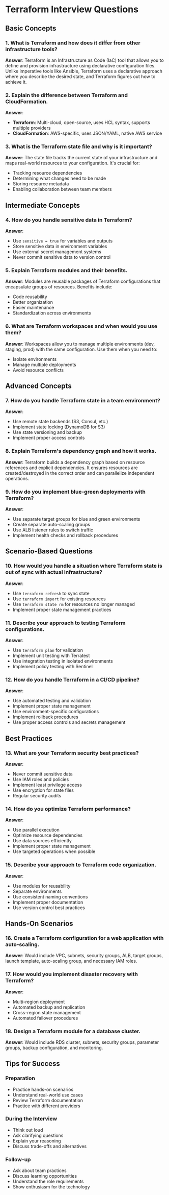 # Terraform Interview Questions

## Basic Concepts

### 1. What is Terraform and how does it differ from other infrastructure tools?
**Answer**: Terraform is an Infrastructure as Code (IaC) tool that allows you to define and provision infrastructure using declarative configuration files. Unlike imperative tools like Ansible, Terraform uses a declarative approach where you describe the desired state, and Terraform figures out how to achieve it.

### 2. Explain the difference between Terraform and CloudFormation.
**Answer**: 
- **Terraform**: Multi-cloud, open-source, uses HCL syntax, supports multiple providers
- **CloudFormation**: AWS-specific, uses JSON/YAML, native AWS service

### 3. What is the Terraform state file and why is it important?
**Answer**: The state file tracks the current state of your infrastructure and maps real-world resources to your configuration. It's crucial for:
- Tracking resource dependencies
- Determining what changes need to be made
- Storing resource metadata
- Enabling collaboration between team members

## Intermediate Concepts

### 4. How do you handle sensitive data in Terraform?
**Answer**: 
- Use `sensitive = true` for variables and outputs
- Store sensitive data in environment variables
- Use external secret management systems
- Never commit sensitive data to version control

### 5. Explain Terraform modules and their benefits.
**Answer**: Modules are reusable packages of Terraform configurations that encapsulate groups of resources. Benefits include:
- Code reusability
- Better organization
- Easier maintenance
- Standardization across environments

### 6. What are Terraform workspaces and when would you use them?
**Answer**: Workspaces allow you to manage multiple environments (dev, staging, prod) with the same configuration. Use them when you need to:
- Isolate environments
- Manage multiple deployments
- Avoid resource conflicts

## Advanced Concepts

### 7. How do you handle Terraform state in a team environment?
**Answer**: 
- Use remote state backends (S3, Consul, etc.)
- Implement state locking (DynamoDB for S3)
- Use state versioning and backup
- Implement proper access controls

### 8. Explain Terraform's dependency graph and how it works.
**Answer**: Terraform builds a dependency graph based on resource references and explicit dependencies. It ensures resources are created/destroyed in the correct order and can parallelize independent operations.

### 9. How do you implement blue-green deployments with Terraform?
**Answer**: 
- Use separate target groups for blue and green environments
- Create separate auto-scaling groups
- Use ALB listener rules to switch traffic
- Implement health checks and rollback procedures

## Scenario-Based Questions

### 10. How would you handle a situation where Terraform state is out of sync with actual infrastructure?
**Answer**: 
- Use `terraform refresh` to sync state
- Use `terraform import` for existing resources
- Use `terraform state rm` for resources no longer managed
- Implement proper state management practices

### 11. Describe your approach to testing Terraform configurations.
**Answer**: 
- Use `terraform plan` for validation
- Implement unit testing with Terratest
- Use integration testing in isolated environments
- Implement policy testing with Sentinel

### 12. How do you handle Terraform in a CI/CD pipeline?
**Answer**: 
- Use automated testing and validation
- Implement proper state management
- Use environment-specific configurations
- Implement rollback procedures
- Use proper access controls and secrets management

## Best Practices

### 13. What are your Terraform security best practices?
**Answer**: 
- Never commit sensitive data
- Use IAM roles and policies
- Implement least privilege access
- Use encryption for state files
- Regular security audits

### 14. How do you optimize Terraform performance?
**Answer**: 
- Use parallel execution
- Optimize resource dependencies
- Use data sources efficiently
- Implement proper state management
- Use targeted operations when possible

### 15. Describe your approach to Terraform code organization.
**Answer**: 
- Use modules for reusability
- Separate environments
- Use consistent naming conventions
- Implement proper documentation
- Use version control best practices

## Hands-On Scenarios

### 16. Create a Terraform configuration for a web application with auto-scaling.
**Answer**: Would include VPC, subnets, security groups, ALB, target groups, launch template, auto-scaling group, and necessary IAM roles.

### 17. How would you implement disaster recovery with Terraform?
**Answer**: 
- Multi-region deployment
- Automated backup and replication
- Cross-region state management
- Automated failover procedures

### 18. Design a Terraform module for a database cluster.
**Answer**: Would include RDS cluster, subnets, security groups, parameter groups, backup configuration, and monitoring.

## Tips for Success

### Preparation
- Practice hands-on scenarios
- Understand real-world use cases
- Review Terraform documentation
- Practice with different providers

### During the Interview
- Think out loud
- Ask clarifying questions
- Explain your reasoning
- Discuss trade-offs and alternatives

### Follow-up
- Ask about team practices
- Discuss learning opportunities
- Understand the role requirements
- Show enthusiasm for the technology
